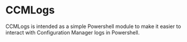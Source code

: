 # CCMLogs

CCMLogs is intended as a simple Powershell module to make it easier to interact with Configuration Manager logs in Powershell.
